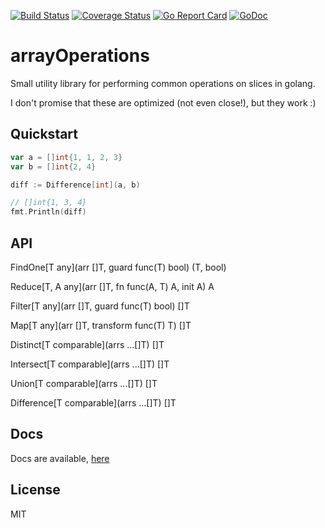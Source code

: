 [![Build Status](https://travis-ci.org/adam-hanna/arrayOperations.svg?branch=master)](https://travis-ci.org/adam-hanna/arrayOperations) [![Coverage Status](https://coveralls.io/repos/github/adam-hanna/arrayOperations/badge.svg?branch=master)](https://coveralls.io/github/adam-hanna/arrayOperations?branch=master) [![Go Report Card](https://goreportcard.com/badge/github.com/adam-hanna/arrayOperations)](https://goreportcard.com/report/github.com/adam-hanna/arrayOperations) [![GoDoc](https://godoc.org/github.com/adam-hanna/arrayOperations?status.svg)](https://godoc.org/github.com/adam-hanna/arrayOperations)

# arrayOperations
Small utility library for performing common operations on slices in golang.

I don't promise that these are optimized (not even close!), but they work :)

## Quickstart
~~~ go
var a = []int{1, 1, 2, 3}
var b = []int{2, 4}

diff := Difference[int](a, b)

// []int{1, 3, 4}
fmt.Println(diff)
~~~

## API

FindOne[T any](arr []T, guard func(T) bool) (T, bool)

Reduce[T, A any](arr []T, fn func(A, T) A, init A) A

Filter[T any](arr []T, guard func(T) bool) []T

Map[T any](arr []T, transform func(T) T) []T

Distinct[T comparable](arrs ...[]T) []T

Intersect[T comparable](arrs ...[]T) []T

Union[T comparable](arrs ...[]T) []T

Difference[T comparable](arrs ...[]T) []T

## Docs

Docs are available, [here](https://pkg.go.dev/github.com/adam-hanna/arrayOperations)

## License
MIT
